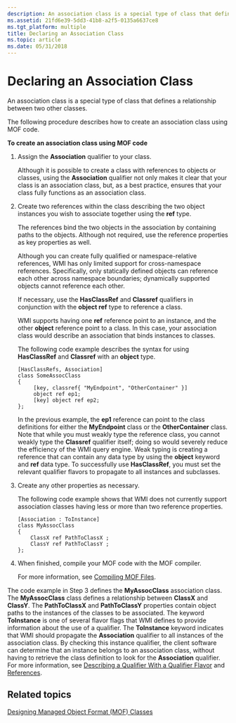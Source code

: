 ```yaml
---
description: An association class is a special type of class that defines a relationship between two other classes.
ms.assetid: 21fd6e39-5dd3-41b8-a2f5-0135a6637ce8
ms.tgt_platform: multiple
title: Declaring an Association Class
ms.topic: article
ms.date: 05/31/2018
---
```


# Declaring an Association Class

An association class is a special type of class that defines a relationship between two other classes.

The following procedure describes how to create an association class using MOF code.

**To create an association class using MOF code**

1.  Assign the **Association** qualifier to your class.

    Although it is possible to create a class with references to objects or classes, using the **Association** qualifier not only makes it clear that your class is an association class, but, as a best practice, ensures that your class fully functions as an association class.

2.  Create two references within the class describing the two object instances you wish to associate together using the **ref** type.

    The references bind the two objects in the association by containing paths to the objects. Although not required, use the reference properties as key properties as well.

    Although you can create fully qualified or namespace-relative references, WMI has only limited support for cross-namespace references. Specifically, only statically defined objects can reference each other across namespace boundaries; dynamically supported objects cannot reference each other.

    If necessary, use the **HasClassRef** and **Classref** qualifiers in conjunction with the **object ref** type to reference a class.

    WMI supports having one **ref** reference point to an instance, and the other **object** reference point to a class. In this case, your association class would describe an association that binds instances to classes.

    The following code example describes the syntax for using **HasClassRef** and **Classref** with an **object** type.

    ``` syntax
    [HasClassRefs, Association]
    class SomeAssocClass
    {
         [key, classref{ "MyEndpoint", "OtherContainer" }]
         object ref ep1;
         [key] object ref ep2;
    }; 
    ```

    In the previous example, the **ep1** reference can point to the class definitions for either the **MyEndpoint** class or the **OtherContainer** class. Note that while you must weakly type the reference class, you cannot weakly type the **Classref** qualifier itself; doing so would severely reduce the efficiency of the WMI query engine. Weak typing is creating a reference that can contain any data type by using the **object** keyword and **ref** data type. To successfully use **HasClassRef**, you must set the relevant qualifier flavors to propagate to all instances and subclasses.

3.  Create any other properties as necessary.

    The following code example shows that WMI does not currently support association classes having less or more than two reference properties.

    ``` syntax
    [Association : ToInstance] 
    class MyAssocClass
    {
        ClassX ref PathToClassX ;
        ClassY ref PathToClassY ;
    };
    ```

4.  When finished, compile your MOF code with the MOF compiler.

    For more information, see [Compiling MOF Files](compiling-mof-files.md).

The code example in Step 3 defines the **MyAssocClass** association class. The **MyAssocClass** class defines a relationship between **ClassX** and **ClassY**. The **PathToClassX** and **PathToClassY** properties contain object paths to the instances of the classes to be associated. The keyword **ToInstance** is one of several flavor flags that WMI defines to provide information about the use of a qualifier. The **ToInstance** keyword indicates that WMI should propagate the **Association** qualifier to all instances of the association class. By checking this instance qualifier, the client software can determine that an instance belongs to an association class, without having to retrieve the class definition to look for the **Association** qualifier. For more information, see [Describing a Qualifier With a Qualifier Flavor](describing-a-qualifier-with-a-qualifier-flavor.md) and [References](references.md).

## Related topics

<dl> <dt>

[Designing Managed Object Format (MOF) Classes](designing-managed-object-format--mof--classes.md)
</dt> </dl>

 

 



